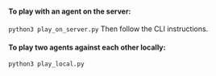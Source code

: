 #### To play with an agent on the server:
`python3 play_on_server.py`
Then follow the CLI instructions.

#### To play two agents against each other locally:
`python3 play_local.py`